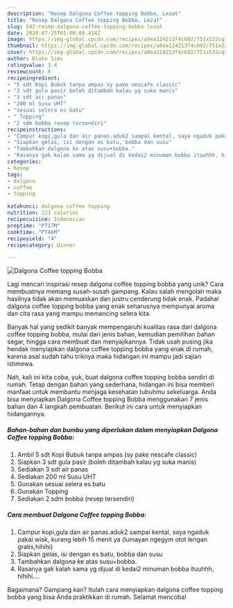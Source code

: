 ```yaml
---
description: "Resep Dalgona Coffee topping Bobba, Lezat"
title: "Resep Dalgona Coffee topping Bobba, Lezat"
slug: 542-resep-dalgona-coffee-topping-bobba-lezat
date: 2020-07-25T01:08:09.414Z
image: https://img-global.cpcdn.com/recipes/a8ea124213f4c602/751x532cq70/dalgona-coffee-topping-bobba-foto-resep-utama.jpg
thumbnail: https://img-global.cpcdn.com/recipes/a8ea124213f4c602/751x532cq70/dalgona-coffee-topping-bobba-foto-resep-utama.jpg
cover: https://img-global.cpcdn.com/recipes/a8ea124213f4c602/751x532cq70/dalgona-coffee-topping-bobba-foto-resep-utama.jpg
author: Blake Sims
ratingvalue: 3.4
reviewcount: 8
recipeingredient:
- "5 sdt Kopi Bubuk tanpa ampas sy pake nescafe classic"
- "3 sdt gula pasir boleh ditambah kalau yg suka manis"
- "3 sdt air panas"
- "200 ml Susu UHT"
- "sesuai selera es batu"
- " Topping"
- "2 sdm bobba resep tersendiri"
recipeinstructions:
- "Campur kopi,gula dan air panas.aduk2 sampai kental, saya ngaduk pakai wisk, kurang lebih 15 menit ya (lumayan ngegym otot lengan gratis,hihihi)"
- "Siapkan gelas, isi dengan es batu, bobba dan susu"
- "Tambahkan dalgona ke atas susu+bobba."
- "Rasanya gak kalah sama yg dijual di kedai2 minuman bobba ituuhhh, hihihi...."
categories:
- Resep
tags:
- dalgona
- coffee
- topping

katakunci: dalgona coffee topping 
nutrition: 123 calories
recipecuisine: Indonesian
preptime: "PT17M"
cooktime: "PT46M"
recipeyield: "4"
recipecategory: Dinner

---
```



![Dalgona Coffee topping Bobba](https://img-global.cpcdn.com/recipes/a8ea124213f4c602/751x532cq70/dalgona-coffee-topping-bobba-foto-resep-utama.jpg)

Lagi mencari inspirasi resep dalgona coffee topping bobba yang unik? Cara membuatnya memang susah-susah gampang. Kalau salah mengolah maka hasilnya tidak akan memuaskan dan justru cenderung tidak enak. Padahal dalgona coffee topping bobba yang enak seharusnya mempunyai aroma dan cita rasa yang mampu memancing selera kita.

Banyak hal yang sedikit banyak mempengaruhi kualitas rasa dari dalgona coffee topping bobba, mulai dari jenis bahan, kemudian pemilihan bahan segar, hingga cara membuat dan menyajikannya. Tidak usah pusing jika hendak menyiapkan dalgona coffee topping bobba yang enak di rumah, karena asal sudah tahu triknya maka hidangan ini mampu jadi sajian istimewa.




Nah, kali ini kita coba, yuk, buat dalgona coffee topping bobba sendiri di rumah. Tetap dengan bahan yang sederhana, hidangan ini bisa memberi manfaat untuk membantu menjaga kesehatan tubuhmu sekeluarga. Anda bisa menyiapkan Dalgona Coffee topping Bobba menggunakan 7 jenis bahan dan 4 langkah pembuatan. Berikut ini cara untuk menyiapkan hidangannya.

<!--inarticleads1-->

##### Bahan-bahan dan bumbu yang diperlukan dalam menyiapkan Dalgona Coffee topping Bobba:

1. Ambil 5 sdt Kopi Bubuk tanpa ampas (sy pake nescafe classic)
1. Siapkan 3 sdt gula pasir (boleh ditambah kalau yg suka manis)
1. Sediakan 3 sdt air panas
1. Sediakan 200 ml Susu UHT
1. Gunakan sesuai selera es batu
1. Gunakan  Topping
1. Sediakan 2 sdm bobba (resep tersendiri)




<!--inarticleads2-->

##### Cara membuat Dalgona Coffee topping Bobba:

1. Campur kopi,gula dan air panas.aduk2 sampai kental, saya ngaduk pakai wisk, kurang lebih 15 menit ya (lumayan ngegym otot lengan gratis,hihihi)
1. Siapkan gelas, isi dengan es batu, bobba dan susu
1. Tambahkan dalgona ke atas susu+bobba.
1. Rasanya gak kalah sama yg dijual di kedai2 minuman bobba ituuhhh, hihihi....




Bagaimana? Gampang kan? Itulah cara menyiapkan dalgona coffee topping bobba yang bisa Anda praktikkan di rumah. Selamat mencoba!
